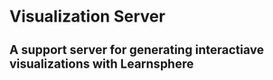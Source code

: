 # Visualization Server
## A support server for generating interactiave visualizations with Learnsphere
